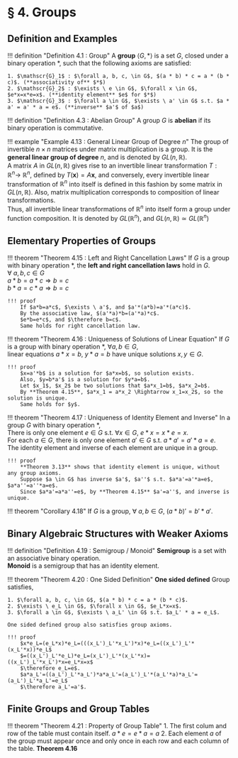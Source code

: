 # § 4. Groups

## Definition and Examples

!!! definition "Definition 4.1 : Group"
    A **group** $\langle G, *\rangle$ is a set $G$, closed under a binary operation $*$, such that the following axioms are satisfied:  

    1. $\mathscr{G}_1$ : $\forall a, b, c, \in G$, $(a * b) * c = a * (b * c)$. (**associativity of** $*$)
    2. $\mathscr{G}_2$ : $\exists \ e \in G$, $\forall x \in G$, $e*x=x*e=x$. (**identity element** $e$ for $*$)
    3. $\mathscr{G}_3$ : $\forall a \in G$, $\exists \ a' \in G$ s.t. $a * a' = a' * a = e$. (**inverse** $a'$ of $a$)

!!! definition "Definition 4.3 : Abelian Group"
    A group $G$ is **abelian** if its binary operation is commutative.

!!! example "Example 4.13 : General Linear Group of Degree $n$"
    The group of invertible $n \times n$ matrices under matrix multiplication is a group.
    It is the **general linear group of degree** $n$, and is denoted by $GL(n, \mathbb{R})$.  
    A matrix $A$ in $GL(n, \mathbb{R})$ gives rise to an invertible linear transformation $T: \mathbb{R}^{n} \rightarrow$ $\mathbb{R}^{n}$, defined by $T(\mathbf{x})=A \mathbf{x}$, and conversely, every invertible linear transformation of $\mathbb{R}^{n}$ into itself is defined in this fashion by some matrix in $GL(n, \mathbb{R})$.
    Also, matrix multiplication corresponds to composition of linear transformations.  
    Thus, all invertible linear transformations of $\mathbb{R}^n$ into itself form a group under function composition.
    It is denoted by $GL(\mathbb{R}^n)$, and $GL(n, \mathbb{R}) \simeq GL(\mathbb{R}^n)$

## Elementary Properties of Groups

!!! theorem "Theorem 4.15 : Left and Right Cancellation Laws"
    If $G$ is a group with binary operation $*$, the **left and right cancellation laws** hold in $G$.  
    $\forall \ a, b, c \in G$  
    $a*b=a*c \Rightarrow b=c$  
    $b*a=c*a \Rightarrow b=c$

    !!! proof
        If $a*b=a*c$, $\exists \ a'$, and $a'*(a*b)=a'*(a*c)$.  
        By the associative law, $(a'*a)*b=(a'*a)*c$.  
        $e*b=e*c$, and $\therefore b=c$.
        Same holds for right cancellation law.

!!! theorem "Theorem 4.16 : Uniqueness of Solutions of Linear Equation"
    If $G$ is a group with binary operation $*$, $\forall a, b \in G$,  
    linear equations $a*x=b$, $y*a=b$ have unique solutions $x, y \in G$.
    
    !!! proof
        $x=a'*b$ is a solution for $a*x=b$, so solution exists.
        Also, $y=b*a'$ is a solution for $y*a=b$.  
        Let $x_1$, $x_2$ be two solutions that $a*x_1=b$, $a*x_2=b$.
        By **Theorem 4.15**, $a*x_1 = a*x_2 \Rightarrow x_1=x_2$, so the solution is unique.
        Same holds for $y$.

!!! theorem "Theorem 4.17 : Uniqueness of Identity Element and Inverse"
    In a group $G$ with binary operation $*$,  
    There is only one element $e \in G$ s.t. $\forall x \in G$, $e*x=x*e=x$.  
    For each $a \in G$, there is only one element $a' \in G$ s.t. $a*a'=a'*a=e$.  
    The identity element and inverse of each element are unique in a group.
    
    !!! proof
        **Theorem 3.13** shows that identity element is unique, without any group axioms.  
        Suppose $a \in G$ has inverse $a'$, $a''$ s.t. $a*a'=a'*a=e$, $a*a''=a''*a=e$.  
        Since $a*a'=a*a''=e$, by **Theorem 4.15** $a'=a''$, and inverse is unique.

!!! theorem "Corollary 4.18"
    If $G$ is a group, $\forall \ a, b \in G$, $(a*b)'=b'*a'$.

## Binary Algebraic Structures with Weaker Axioms

!!! definition "Definition 4.19 : Semigroup / Monoid"
    **Semigroup** is a set with an associative binary operation.  
    **Monoid** is a semigroup that has an identity element.

!!! theorem "Theorem 4.20 : One Sided Definition"
    **One sided defined** Group satisfies,  

    1. $\forall a, b, c, \in G$, $(a * b) * c = a * (b * c)$.  
    2. $\exists \ e_L \in G$, $\forall x \in G$, $e_L*x=x$.  
    3. $\forall a \in G$, $\exists \ a_L' \in G$ s.t. $a_L' * a = e_L$.  
    
    One sided defined group also satisfies group axioms.

    !!! proof
        $x*e_L=(e_L*x)*e_L=(((x_L')_L'*x_L')*x)*e_L=((x_L')_L'*(x_L'*x))*e_L$  
        $=((x_L')_L'*e_L)*e_L=(x_L')_L'*(x_L'*x)=((x_L')_L'*x_L')*x=e_L*x=x$  
        $\therefore e_L=e$.  
        $a*a_L'=((a_L')_L'*a_L')*a*a_L'=(a_L')_L'*(a_L'*a)*a_L'=(a_L')_L'*a_L'=e_L$  
        $\therefore a_L'=a'$.  

## Finite Groups and Group Tables

!!! theorem "Theorem 4.21 : Property of Group Table"
    1. The first colum and row of the table must contain itself.
    $a*e=e*a=a$
    2. Each element $a$ of the group must appear once and only once in each row and each column of the table.
    **Theorem 4.16**
